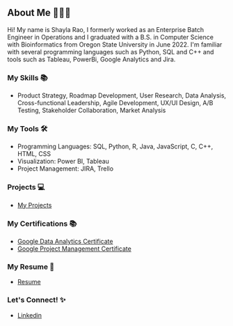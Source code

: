 ## About Me 🙋🏽‍♀️


Hi! My name is Shayla Rao, I formerly worked as an Enterprise Batch Engineer in Operations and I graduated with a B.S. in Computer Science with Bioinformatics from Oregon State University in June 2022. I'm familiar with several programming languages such as Python, SQL and C++ and tools such as Tableau, PowerBi, Google Analytics and Jira. 

### My Skills 📚
* Product Strategy, Roadmap Development, User Research, Data Analysis, Cross-functional Leadership, Agile Development, UX/UI Design, A/B Testing, Stakeholder Collaboration, Market Analysis
  
### My Tools 🛠
* Programming Languages: SQL, Python, R, Java, JavaScript, C, C++, HTML, CSS
* Visualization: Power BI, Tableau
* Project Management: JIRA, Trello
  
### Projects 💻
* [My Projects](https://github.com/shaylarao/Projects)

### My Certifications 📚
* [Google Data Analytics Certificate](https://coursera.org/share/6ab9663a4fabf8c28d4dfaf83724d43e)
* [Google Project Management Certificate](https://coursera.org/share/763d65ac82989531243ce8ec1e0fb110)

### My Resume 📄
* [Resume](https://github.com/shaylarao/resume/blob/main/Shayla_Rao_Resume_2024.pdf)

### Let's Connect! ✨
* [Linkedin](https://www.linkedin.com/in/shayla-rao/)




